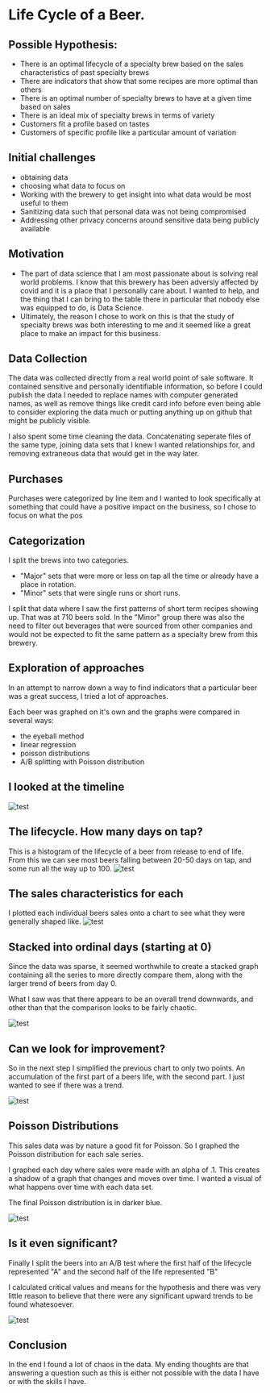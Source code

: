 # Life Cycle of a Beer.


## Possible Hypothesis: 

- There is an optimal lifecycle of a specialty brew based on the sales characteristics of past specialty brews
- There are indicators that show that some recipes are more optimal than others
- There is an optimal number of specialty brews to have at a given time based on sales
- There is an ideal mix of specialty brews in terms of variety
- Customers fit a profile based on tastes
- Customers of specific profile like a particular amount of variation

## Initial challenges
- obtaining data
- choosing what data to focus on
- Working with the brewery to get insight into what data would be most useful to them
- Sanitizing data such that personal data was not being compromised
- Addressing other privacy concerns around sensitive data being publicly available

## Motivation
- The part of data science that I am most passionate about is solving real world problems. I know that this brewery has been adversly affected by covid and it is a place that I personally care about. I wanted to help, and the thing that I can bring to the table there in particular that nobody else was equipped to do, is Data Science.
- Ultimately, the reason I chose to work on this is that the study of specialty brews was both interesting to me and it seemed like a great place to make an impact for this business.

## Data Collection
The data was collected directly from a real world point of sale software. It contained sensitive and personally identifiable information, so before I could publish the data I needed to replace names with computer generated names, as well as remove things like credit card info before even being able to consider exploring the data much or putting anything up on github that might be publicly visible.

I also spent some time cleaning the data. Concatenating seperate files of the same type, joining data sets that I knew I wanted relationships for, and removing extraneous data that would get in the way later.

## Purchases 
Purchases were categorized by line item and I wanted to look specifically at something that could have a positive impact on the business, so I chose to focus on what the pos

## Categorization
I split the brews into two categories.
- "Major" sets that were more or less on tap all the time or already have a place in rotation.
- "Minor" sets that were single runs or short runs. 

I split that data where I saw the first patterns of short term recipes showing up. That was at 710 beers sold. In the "Minor" group there was also the need to filter out beverages that were sourced from other companies and would not be expected to fit the same pattern as a specialty brew from this brewery.

## Exploration of approaches
In an attempt to narrow down a way to find indicators that a particular beer was a great success, I tried a lot of approaches.

Each beer was graphed on it's own and the graphs were compared in several ways:
- the eyeball method
- linear regression
- poisson distributions
- A/B splitting with Poisson distribution

## I looked at the timeline
![test](images/sales_timeline.jpg)

## The lifecycle. How many days on tap?
This is a histogram of the lifecycle of a beer from release to end of life. From this we can see most beers falling between 20-50 days on tap, and some run all the way up to 100.
![test](images/eol_hist.jpg)

## The sales characteristics for each
I plotted each individual beers sales onto a chart to see what they were generally shaped like.
![test](images/sales_series.jpg)

## Stacked into ordinal days (starting at 0)
Since the data was sparse, it seemed worthwhile to create a stacked graph containing all the series to more directly compare them, along with the larger trend of beers from day 0.

What I saw was that there appears to be an overall trend downwards, and other than that the comparison looks to be fairly chaotic.

![test](images/sales_stacked.jpg)

## Can we look for improvement?
So in the next step I simplified the previous chart to only two points. An accumulation of the first part of a beers life, with the second part. I just wanted to see if there was a trend.

![test](images/a_b_trend.jpg)

## Poisson Distributions
This sales data was by nature a good fit for Poisson. So I graphed the Poisson distribution for each sale series. 

I graphed each day where sales were made with an alpha of .1. This creates a shadow of a graph that changes and moves over time. I wanted a visual of what happens over time with each data set.

The final Poisson distribution is in darker blue.

![test](images/poisson_shadow.jpg)

## Is it even significant?
Finally I split the beers into an A/B test where the first half of the lifecycle represented "A" and the second half of the life represented "B"

I calculated critical values and means for the hypothesis and there was very little reason to believe that there were any significant upward trends to be found whatesoever.

![test](images/poisson_crits.jpg)

## Conclusion
In the end I found a lot of chaos in the data. My ending thoughts are that answering a question such as this is either not possible with the data I have or with the skills I have.


